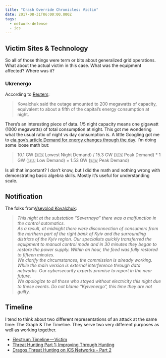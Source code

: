 ```yaml
---
title: "Crash Override Chronicles: Victim"
date: 2017-08-31T06:00:00.000Z
tags:
  - network-defense
  - ics
---
```


## Victim Sites & Technology

So all of those things were term or bits about generalized grid operations. What about the actual victim in this case. What was the equipment affected? Where was it?

### Ukrenergo

According to [Reuters](https://www.reuters.com/article/us-ukraine-crisis-cyber-attacks-idUSKBN1491ZF):

> Kovalchuk said the outage amounted to 200 megawatts of capacity, equivalent to about a fifth of the capital’s energy consumption at night.

There’s an interesting piece of data. 1/5 night capacity means one gigawatt (1000 megawatts) of total consumption at night. This got me wondering what the usual ratio of night vs day consumption is. A little Googling got me to [eia.gov’s article Demand for energy changes through the day](https://www.eia.gov/todayinenergy/detail.php?id=830). I’m doing some loose math but:

> 10.1 GW (🇺🇸 Lowest Night Demand) / 15.3 GW (🇺🇸 Peak Demand) \* 1 GW (🇺🇦 Low Demand) = 1.53 GW (🇺🇦 Peak Demand)

Is all that important? I don’t know, but I did the math and nothing wrong with demonstrating basic algebra skills. Mostly it’s useful for understanding scale.

## Notification

The folks from[Vsevolod Kovalchuk](https://www.facebook.com/permalink.php?story_fbid=1798082313797621&id=100007876094707):

> _This night at the substation “Severnaya” there was a malfunction in the control automatics.  
> As a result, at midnight there were disconnection of consumers from the northern part of the right bank of Kyiv and the surrounding districts of the Kyiv region. Our specialists quickly transferred the equipment to manual control mode and in 30 minutes they began to restore the power supply. Within an hour, the feed was fully restored to fifteen minutes.  
> We clarify the circumstances, the commission is already working. While the main version is external interference through data networks. Our cybersecurity experts promise to report in the near future.  
> We apologize to all those who stayed without electricity this night due to these events. Do not blame “Kyivenergo”, this time they are not guilty._

## Timeline

I tend to think about two different representations of an attack at the same time: The Graph & The Timeline. They serve two very different purposes as well as working together.

- [Electrum Timeline — Victim](https://docs.google.com/spreadsheets/d/1QFJ1mn8-Md9Vym9S_1SpU8i_jxZyLDA1qSr9mfqCuQs/edit#gid=0)
- [Threat Hunting Part 1: Improving Through Hunting](http://dragos.com/blog/20170831-ImproveThroughHunting.html)
- [Dragos Threat Hunting on ICS Networks - Part 2](http://dragos.com/blog/20170927-ThreatHuntingSeriesPart2.html)

